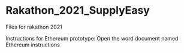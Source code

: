 # Rakathon_2021_SupplyEasy
Files for rakathon 2021

Instructions for Ethereum prototype: Open the word document named Ethereum instructions

